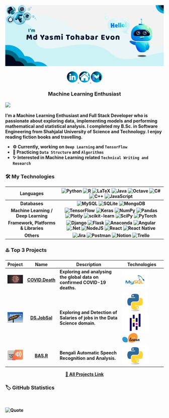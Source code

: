 <!-- MYTE GitHub Poster -->
<div class="github_poster">
    <img src="assets/github_poster.jpg" alt="">
</div>

<!-- Social Links design -->
<p align = "center">
    <a href = "https://www.linkedin.com/in/myte/" target="_blank">
        <img src="assets/linkedin.png" alt = "LinkedIn Icon">
    </a>
    <a href="#" target="_blank">
        <img src="assets/personal_website.png" alt = "Personal Website Icon">
    </a>
    <a href="https://mail.google.com/mail/?view=cm&fs=1&to=yasmi.tohabar@gmail.com" target="_blank">
        <img src="assets/gmail.png" alt = "Gmail Icon">
    </a>
</p>

<!-- Title  -->
<h3 align = "center"><b>Machine Learning Enthusiast</h3>

[![](https://visitcount.itsvg.in/api?id=myte21&icon=5&color=12)](https://visitcount.itsvg.in)

<!-- About Me  -->
I’m a **Machine Learning Enthusiast** and Full Stack Developer who is passionate about exploring data, 
implementing models and performing mathematical and statistical analysis. I completed my B.Sc. in 
**Software Engineering** from Shahjalal University of Science and Technology. I enjoy reading fiction books and travelling.

* ⚙️ Currently, working on `Deep Learning` and `TensorFlow`
* 📒 Practicing `Data Structure` and `Algorithms`
* ✨ Interested in **Machine Learning** related `Technical Writing and Research` 

<!-- Technologies -->
### 🛠️ My Technologies
|            **Languages**             |                            ![Python](https://img.shields.io/badge/python-3670A0?style=for-the-badge&logo=python&logoColor=ffdd54)  ![R](https://img.shields.io/badge/r-%23276DC3.svg?style=for-the-badge&logo=r&logoColor=white) ![LaTeX](https://img.shields.io/badge/latex-%23008080.svg?style=for-the-badge&logo=latex&logoColor=white) ![Java](https://img.shields.io/badge/java-%23ED8B00.svg?style=for-the-badge&logo=java&logoColor=white) ![Octave](https://img.shields.io/badge/OCTAVE-darkblue?style=for-the-badge&logo=octave&logoColor=fcd683) ![C#](https://img.shields.io/badge/c%23-%23239120.svg?style=for-the-badge&logo=c-sharp&logoColor=white) ![C++](https://img.shields.io/badge/c++-%2300599C.svg?style=for-the-badge&logo=c%2B%2B&logoColor=white) ![JavaScript](https://img.shields.io/badge/javascript-%23323330.svg?style=for-the-badge&logo=javascript&logoColor=%23F7DF1E)                             |
|:------------------------------------:|:-----------------------------------------------------------------------------------------------------------------------------------------------------------------------------------------------------------------------------------------------------------------------------------------------------------------------------------------------------------------------------------------------------------------------------------------------------------------------------------------------------------------------------------------------------------------------------------------------------------------------------------------------------------------------------------------------------------------------------------------------------------------------------------------------------------------------------------------------------------------------------------------------------------------------------------:|
|            **Databases**             |                                                                                                                                                                                                                                                                                                 ![MySQL](https://img.shields.io/badge/mysql-%2300f.svg?style=for-the-badge&logo=mysql&logoColor=white) ![SQLite](https://img.shields.io/badge/sqlite-%2307405e.svg?style=for-the-badge&logo=sqlite&logoColor=white) ![MongoDB](https://img.shields.io/badge/MongoDB-%234ea94b.svg?style=for-the-badge&logo=mongodb&logoColor=white)                                                                                                                                                                                                                                                                                                 |
| **Machine Learning / Deep Learning** | ![TensorFlow](https://img.shields.io/badge/TensorFlow-%23FF6F00.svg?style=for-the-badge&logo=TensorFlow&logoColor=white) ![Keras](https://img.shields.io/badge/Keras-%23D00000.svg?style=for-the-badge&logo=Keras&logoColor=white) ![NumPy](https://img.shields.io/badge/numpy-%23013243.svg?style=for-the-badge&logo=numpy&logoColor=white)  ![Pandas](https://img.shields.io/badge/pandas-%23150458.svg?style=for-the-badge&logo=pandas&logoColor=white)  ![Plotly](https://img.shields.io/badge/Plotly-%233F4F75.svg?style=for-the-badge&logo=plotly&logoColor=white) ![scikit-learn](https://img.shields.io/badge/scikit--learn-%23F7931E.svg?style=for-the-badge&logo=scikit-learn&logoColor=white) ![SciPy](https://img.shields.io/badge/SciPy-%230C55A5.svg?style=for-the-badge&logo=scipy&logoColor=%white) ![PyTorch](https://img.shields.io/badge/PyTorch-%23EE4C2C.svg?style=for-the-badge&logo=PyTorch&logoColor=white) |
| **Framework, Platforms & Libraries** |              ![Django](https://img.shields.io/badge/django-%23092E20.svg?style=for-the-badge&logo=django&logoColor=white) ![Flask](https://img.shields.io/badge/flask-%23000.svg?style=for-the-badge&logo=flask&logoColor=white) ![Anaconda](https://img.shields.io/badge/Anaconda-%2344A833.svg?style=for-the-badge&logo=anaconda&logoColor=white) ![Angular](https://img.shields.io/badge/angular-%23DD0031.svg?style=for-the-badge&logo=angular&logoColor=white) ![.Net](https://img.shields.io/badge/.NET-5C2D91?style=for-the-badge&logo=.net&logoColor=white) ![NodeJS](https://img.shields.io/badge/node.js-6DA55F?style=for-the-badge&logo=node.js&logoColor=white) ![React](https://img.shields.io/badge/react-%2320232a.svg?style=for-the-badge&logo=react&logoColor=%2361DAFB)  ![React Native](https://img.shields.io/badge/react_native-%2320232a.svg?style=for-the-badge&logo=react&logoColor=%2361DAFB)              |
|              **Others**              |                                                                                                                                                                                                                                              ![Jira](https://img.shields.io/badge/jira-%230A0FFF.svg?style=for-the-badge&logo=jira&logoColor=white) ![Postman](https://img.shields.io/badge/Postman-FF6C37?style=for-the-badge&logo=postman&logoColor=white) ![Notion](https://img.shields.io/badge/Notion-%23000000.svg?style=for-the-badge&logo=notion&logoColor=white) ![Trello](https://img.shields.io/badge/Trello-%23026AA7.svg?style=for-the-badge&logo=Trello&logoColor=white)                                                                                                                                                                                                                                              |


<!-- Top 3 Selected Projects -->
### ♨️ Top 3 Projects
|                                                              Project                                                              |                              **Name**                              | Description                                                             | Technologies                                                                                                                                                |
|:---------------------------------------------------------------------------------------------------------------------------------:|:------------------------------------------------------------------:|-------------------------------------------------------------------------|-------------------------------------------------------------------------------------------------------------------------------------------------------------|
| <a href = "https://github.com/MYTE21/COVID.Death" target="_blank"><img src="assets/covid_19.jpg" style="width: 50px;" alt=""></a> | <a href="https://github.com/MYTE21/COVID.Death"><b>COVID.Death</a> | Exploring and analysing the global data on confirmed COVID-19 deaths.   | <img src="assets/mysql.svg" alt="my-sql logo">                                                                                                              |
|    <a href = "https://github.com/MYTE21/DS.JobSal" target="_blank"><img src="assets/job.jpg" style="width: 50px;" alt=""></a>     |   <a href="https://github.com/MYTE21/DS.JobSal"><b>DS.JobSal</a>   | Exploring and Detection of Salaries of jobs in the Data Science domain. | <img src="assets/python.svg" alt="python logo"> <img src="assets/pandas.svg" alt="pandas logo"> <img src="assets/scikit_learn.svg" alt="scikit-learn logo"> |
|     <a href = "https://github.com/MYTE21/BAS.R" target="_blank"><img src="assets/speech.jpg" style="width: 50px;" alt=""></a>     |       <a href="https://github.com/MYTE21/BAS.R"><b>BAS.R</a>       | Bengali Automatic Speech Recognition and Analysis.                      | <img src="assets/python.svg" alt="python logo">                                                                                                             |
<!-- Link to all the repo -->
<p align = "center">
    <a href = "https://github.com/MYTE21?tab=repositories&type=source" target="_blank">
        🔗 <b>All Projects Link </b>
    </a> 
</p>

<!-- GitHub Statistics -->
### 🏷️ GitHub Statistics 
<img height="165em" src="https://github-readme-stats.vercel.app/api?username=myte21&theme=dark&hide_border=true&include_all_commits=false&count_private=true" alt="">
<img height="165em" src="https://github-readme-streak-stats.herokuapp.com/?user=myte21&theme=dark&hide_border=true" alt="">
<img height="260em" src="https://github-readme-stats.vercel.app/api/top-langs/?username=myte21&theme=dark&hide_border=true&include_all_commits=false&count_private=true" alt="">

[//]: # (<img height="165em" align="middle" src="assets/programming.svg" alt="">)
![Quote](https://github-readme-quotes.herokuapp.com/quote?quotesUrl=https://github.com/myte21/myte21/src/quotes.json)
